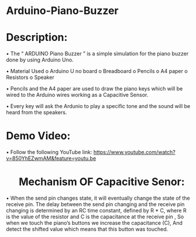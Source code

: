 Arduino-Piano-Buzzer
=====================

Description:
============
•	The “ ARDUINO Piano Buzzer ” is a simple simulation for the piano buzzer done by using Arduino Uno.

•	Material Used 
o	Arduino U	no board
o	Breadboard
o	Pencils
o	A4 paper
o	Resistors
o	Speaker

•	Pencils and the A4 paper are used to draw the piano keys which will be wired to the Arduino wires
working as a Capacitive Sensor.

•	Every key will ask the Ardunio to play a specific tone and the sound will be heard from the speakers. 



Demo Video:
===========
•	Follow the following YouTube link: 
https://www.youtube.com/watch?v=850YhEZwmAM&feature=youtu.be

 
 
Mechanism OF Capacitive Senor:  
=============================
•	When the send pin changes state, it will eventually change the state of the receive pin. The delay 
between the send pin changing and the receive pin changing is determined by an RC time constant, defined
by R * C, where R is the value of the resistor and C is the capacitance at the receive pin , So when we 
touch the piano’s buttons we increase the capacitance (C), And detect the shifted value which means that
this button was touched.





